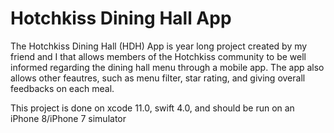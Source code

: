 # Hotchkiss Dining Hall App
 The Hotchkiss Dining Hall (HDH) App is year long project created by my friend and I that allows members of the Hotchkiss community to be well informed regarding the dining hall menu through a mobile app. The app also allows other feautres, such as menu filter, star rating, and giving overall feedbacks on each meal.

This project is done on xcode 11.0, swift 4.0, and should be run on an iPhone 8/iPhone 7 simulator
